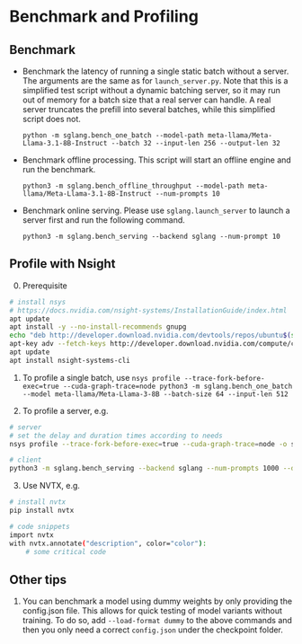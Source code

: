 # Benchmark and Profiling

## Benchmark
- Benchmark the latency of running a single static batch without a server. The arguments are the same as for `launch_server.py`.
  Note that this is a simplified test script without a dynamic batching server, so it may run out of memory for a batch size that a real server can handle. A real server truncates the prefill into several batches, while this simplified script does not.
  ```
  python -m sglang.bench_one_batch --model-path meta-llama/Meta-Llama-3.1-8B-Instruct --batch 32 --input-len 256 --output-len 32
  ```
- Benchmark offline processing. This script will start an offline engine and run the benchmark.
  ```
  python3 -m sglang.bench_offline_throughput --model-path meta-llama/Meta-Llama-3.1-8B-Instruct --num-prompts 10
  ```
- Benchmark online serving. Please use `sglang.launch_server` to launch a server first and run the following command.
  ```
  python3 -m sglang.bench_serving --backend sglang --num-prompt 10
  ```

## Profile with Nsight
0. Prerequisite
```bash
# install nsys
# https://docs.nvidia.com/nsight-systems/InstallationGuide/index.html
apt update
apt install -y --no-install-recommends gnupg
echo "deb http://developer.download.nvidia.com/devtools/repos/ubuntu$(source /etc/lsb-release; echo "$DISTRIB_RELEASE" | tr -d .)/$(dpkg --print-architecture) /" | tee /etc/apt/sources.list.d/nvidia-devtools.list
apt-key adv --fetch-keys http://developer.download.nvidia.com/compute/cuda/repos/ubuntu1804/x86_64/7fa2af80.pub
apt update
apt install nsight-systems-cli
```

1. To profile a single batch, use `nsys profile --trace-fork-before-exec=true --cuda-graph-trace=node python3 -m sglang.bench_one_batch --model meta-llama/Meta-Llama-3-8B --batch-size 64 --input-len 512`

2. To profile a server, e.g.

```bash
# server
# set the delay and duration times according to needs
nsys profile --trace-fork-before-exec=true --cuda-graph-trace=node -o sglang.out --delay 60 --duration 70 python3 -m sglang.launch_server --model-path meta-llama/Llama-3.1-8B-Instruct --disable-radix-cache

# client
python3 -m sglang.bench_serving --backend sglang --num-prompts 1000 --dataset-name random --random-input 1024 --random-output 512
```

3. Use NVTX, e.g.

```bash
# install nvtx
pip install nvtx

# code snippets
import nvtx
with nvtx.annotate("description", color="color"):
    # some critical code
```

## Other tips

1. You can benchmark a model using dummy weights by only providing the config.json file. This allows for quick testing of model variants without training. To do so, add `--load-format dummy` to the above commands and then you only need a correct `config.json` under the checkpoint folder.
